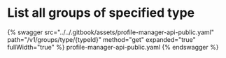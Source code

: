 # List all groups of specified type

{% swagger src="../../.gitbook/assets/profile-manager-api-public.yaml" path="/v1/groups/type/{typeId}" method="get" expanded="true" fullWidth="true" %} profile-manager-api-public.yaml {% endswagger %}
